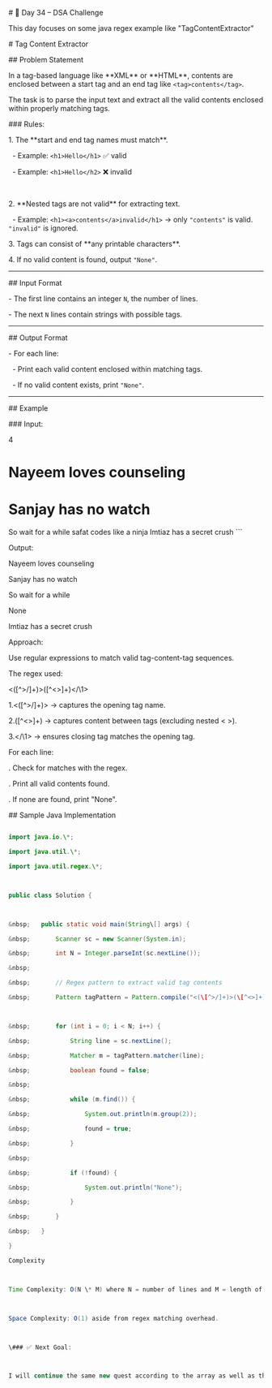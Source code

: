 \# 🚀 Day 34 – DSA Challenge



This day focuses on some java regex example like "TagContentExtractor"



\# Tag Content Extractor



\## Problem Statement

In a tag-based language like \*\*XML\*\* or \*\*HTML\*\*, contents are enclosed between a start tag and an end tag like `<tag>contents</tag>`.  

The task is to parse the input text and extract all the valid contents enclosed within properly matching tags.



\### Rules:

1\. The \*\*start and end tag names must match\*\*.  

&nbsp;  - Example: `<h1>Hello</h1>` ✅ valid  

&nbsp;  - Example: `<h1>Hello</h2>` ❌ invalid  

&nbsp;  

2\. \*\*Nested tags are not valid\*\* for extracting text.  

&nbsp;  - Example: `<h1><a>contents</a>invalid</h1>` → only `"contents"` is valid. `"invalid"` is ignored.  



3\. Tags can consist of \*\*any printable characters\*\*.  



4\. If no valid content is found, output `"None"`.  



---



\## Input Format

\- The first line contains an integer `N`, the number of lines.  

\- The next `N` lines contain strings with possible tags.



---



\## Output Format

\- For each line:  

&nbsp; - Print each valid content enclosed within matching tags.  

&nbsp; - If no valid content exists, print `"None"`.



---



\## Example



\### Input:

4



<h1>Nayeem loves counseling</h1> <h1><h1>Sanjay has no watch</h1></h1><par>So wait for a while</par> <Amee>safat codes like a ninja</amee> <SA premium>Imtiaz has a secret crush</SA premium> ```



Output:

Nayeem loves counseling

Sanjay has no watch

So wait for a while

None

Imtiaz has a secret crush



Approach:



Use regular expressions to match valid tag-content-tag sequences.



The regex used:

<(\[^>/]+)>(\[^<>]+)</\\1>



1.<(\[^>/]+)> → captures the opening tag name.



2\.(\[^<>]+) → captures content between tags (excluding nested < >).



3\.</\\1> → ensures closing tag matches the opening tag.



For each line:



. Check for matches with the regex.



. Print all valid contents found.



. If none are found, print "None".



\## Sample Java Implementation



```java

import java.io.\*;

import java.util.\*;

import java.util.regex.\*;



public class Solution {



&nbsp;   public static void main(String\[] args) {

&nbsp;       Scanner sc = new Scanner(System.in);

&nbsp;       int N = Integer.parseInt(sc.nextLine());

&nbsp;       

&nbsp;       // Regex pattern to extract valid tag contents

&nbsp;       Pattern tagPattern = Pattern.compile("<(\[^>/]+)>(\[^<>]+)</\\\\1>");



&nbsp;       for (int i = 0; i < N; i++) {

&nbsp;           String line = sc.nextLine();

&nbsp;           Matcher m = tagPattern.matcher(line);

&nbsp;           boolean found = false;

&nbsp;           

&nbsp;           while (m.find()) {

&nbsp;               System.out.println(m.group(2));

&nbsp;               found = true;

&nbsp;           }

&nbsp;           

&nbsp;           if (!found) {

&nbsp;               System.out.println("None");

&nbsp;           }

&nbsp;       }

&nbsp;   }

}

Complexity



Time Complexity: O(N \* M) where N = number of lines and M = length of each line (regex scan).



Space Complexity: O(1) aside from regex matching overhead.



\### ✅ Next Goal:



I will continue the same new quest according to the array as well as the string



